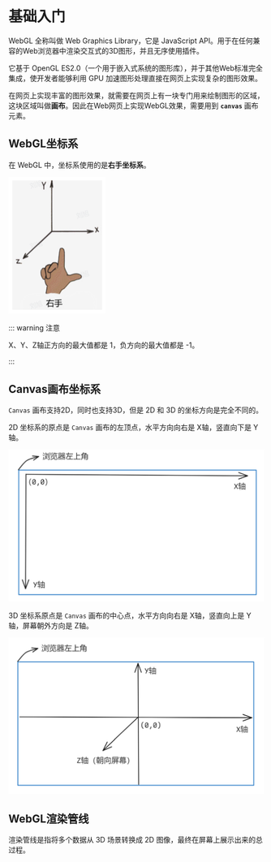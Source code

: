 # 基础入门

WebGL 全称叫做 Web Graphics Library，它是 JavaScript API。用于在任何兼容的Web浏览器中渲染交互式的3D图形，并且无序使用插件。

它基于 OpenGL ES2.0（一个用于嵌入式系统的图形库），并于其他Web标准完全集成，使开发者能够利用 GPU 加速图形处理直接在网页上实现复杂的图形效果。

在网页上实现丰富的图形效果，就需要在网页上有一块专门用来绘制图形的区域，这块区域叫做**画布**。因此在Web网页上实现WebGL效果，需要用到 **`canvas`** 画布元素。



## WebGL坐标系

在 WebGL 中，坐标系使用的是**右手坐标系**。

<img src="./assets/右手坐标系.png" style="zoom: 50%;" />

::: warning 注意

X、Y、Z轴正方向的最大值都是 1，负方向的最大值都是 -1。

:::



## Canvas画布坐标系

`Canvas` 画布支持2D，同时也支持3D，但是 2D 和 3D 的坐标方向是完全不同的。

2D 坐标系的原点是 `Canvas` 画布的左顶点，水平方向向右是 X轴，竖直向下是 Y轴。

<img src="./assets/2D坐标.png"  style="zoom:50%;" />

3D 坐标系原点是 `Canvas` 画布的中心点，水平方向向右是 X轴，竖直向上是 Y轴，屏幕朝外方向是 Z轴。

<img src="./assets/3D坐标.png"  style="zoom:50%;" />



## WebGL渲染管线

渲染管线是指将多个数据从 3D 场景转换成 2D 图像，最终在屏幕上展示出来的总过程。









